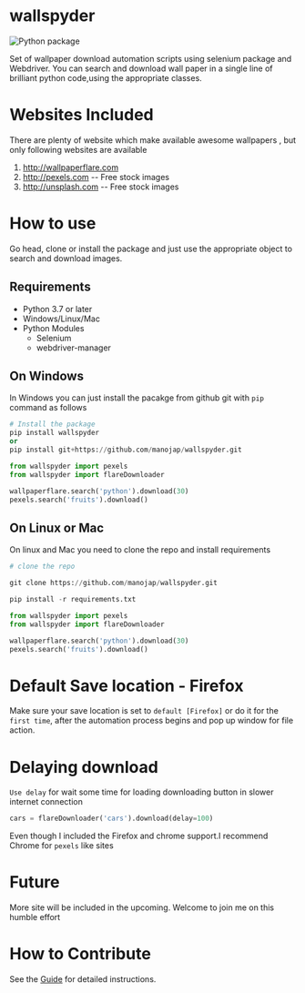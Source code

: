 # wallspyder
![Python package](https://github.com/manojap/wallspyder/workflows/Python%20package/badge.svg)

Set of wallpaper download automation scripts using selenium package and Webdriver. You can search 
and download wall paper in a single line of brilliant python code,using the appropriate
classes.

# Websites Included

There are plenty of website which make available awesome wallpapers , but only following websites are available

1. http://wallpaperflare.com
2. http://pexels.com    -- Free stock images 
3. http://unsplash.com -- Free stock images


    
# How to use 

Go head, clone or install the package and just use the appropriate object to search and download 
images.

## Requirements
- Python 3.7 or later
- Windows/Linux/Mac
- Python Modules
    - Selenium
    - webdriver-manager
    

## On Windows
In Windows you can just install the pacakge from github git with `pip` command as follows

```python
# Install the package
pip install wallspyder
or
pip install git+https://github.com/manojap/wallspyder.git

from wallspyder import pexels
from wallspyder import flareDownloader

wallpaperflare.search('python').download(30)
pexels.search('fruits').download()
```

## On Linux or Mac

On linux and Mac you need to clone the repo and install requirements

```python
# clone the repo

git clone https://github.com/manojap/wallspyder.git

pip install -r requirements.txt

from wallspyder import pexels
from wallspyder import flareDownloader

wallpaperflare.search('python').download(30)
pexels.search('fruits').download()
```

# Default Save location  - Firefox

Make sure your save location is set to `default [Firefox]` or do it for the `first time`, after the 
automation process begins and pop up window for file action.

# Delaying download

`Use delay` for wait some time for loading downloading button in slower internet connection

```python
cars = flareDownloader('cars').download(delay=100)
```

Even though I included the Firefox and chrome support.I recommend Chrome for `pexels` like sites 

# Future 

More site will be included in the upcoming. Welcome to join me on this humble effort

# How to Contribute 
See the [Guide](https://github.com/manojap/wallspyder/blob/master/docs/How%20To%20contribute.md) for detailed instructions.
